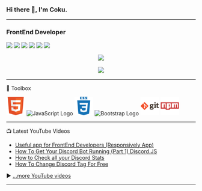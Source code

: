 ### Hi there 👋, I'm Coku.

---

### FrontEnd Developer 

  <a href="https://twitter.com/coku_mr"><img src="https://img.shields.io/badge/Twitter-1DA1F2?style=for-the-badge&logo=twitter&logoColor=white"/></a>
  <a href="https://www.linkedin.com/in/kristjan-seraj-b141b8203/"><img src="https://img.shields.io/badge/LinkedIn-0077B5?style=for-the-badge&logo=linkedin&logoColor=white"/></a>
   <a href="https://stackoverflow.com/users/15266427/mrcoku"><img src="https://img.shields.io/badge/Stack_Overflow-FE7A16?style=for-the-badge&logo=stack-overflow&logoColor=white"/></a>
  <a href="https://codepen.io/mrcoku"><img src="https://img.shields.io/badge/Codepen-000000?style=for-the-badge&logo=codepen&logoColor=white"/></a>
  <a href="https://www.youtube.com/channel/UCnPiMm-Jp4P5B2dy7SstDjA"><img src="https://img.shields.io/badge/YouTube-FF0000?style=for-the-badge&logo=youtube&logoColor=white"/></a>
   <a href="https://discord.io/remixor"><img src="https://img.shields.io/badge/Discord-7289DA?style=for-the-badge&logo=discord&logoColor=white"/></a>
 






<p align='center'>
<a href="#"><img src="https://github-readme-stats.vercel.app/api?username=MrCoku&show_icons=true&theme=algolia" width="350"/></a>
</p>



<p align='center'>
  <a href="#"><img src="https://github-readme-stats.vercel.app/api/top-langs/?username=Mrcoku&layout=compact&theme=algolia"/></a>
</p>



---

🧰 Toolbox


<img src="https://github.com/devicons/devicon/blob/master/icons/html5/html5-original.svg" alt="HTML" width="50" height="50"/> <img src="https://cdn.worldvectorlogo.com/logos/logo-javascript.svg" alt="JavaScript Logo" width="50" height="50"/> <img src="https://github.com/devicons/devicon/blob/master/icons/css3/css3-plain-wordmark.svg" alt="CSS" width="50" height="50"/> <img src="https://cdn.worldvectorlogo.com/logos/bootstrap-4.svg" alt="Bootstrap Logo" width="50" height="50"/> <img src="https://github.com/devicons/devicon/blob/master/icons/git/git-original-wordmark.svg" alt="Git" width="50" height="50"/> <img src="https://github.com/devicons/devicon/blob/master/icons/npm/npm-original-wordmark.svg" alt="npm" width="50" height="50"/> 

---

📺 Latest YouTube Videos

<!-- YOUTUBE-VIDEOS-LIST:START -->
- [Useful app for FrontEnd Developers (Responsively App)](https://youtu.be/Wnb-72o88J8)
- [How To Get Your Discord Bot Running (Part 1) Discord.JS](https://youtu.be/PegMtRqbTnA)
- [How to Check all your Discord Stats](https://youtu.be/Vd9GUJxPHDc)
- [How To Change Discord Tag For Free](https://youtu.be/LGq8dioN510)

<!-- YOUTUBE-VIDEOS-LIST:END -->


▶ [...more YouTube videos](https://www.youtube.com/channel/UCnPiMm-Jp4P5B2dy7SstDjA?sub_confirmation=1)

---






<!--
**MrCoku/MrCoku** is a ✨ _special_ ✨ repository because its `README.md` (this file) appears on your GitHub profile.

Here are some ideas to get you started:

- 🔭 I’m currently working on ...
- 🌱 I’m currently learning ...
- 👯 I’m looking to collaborate on ...
- 🤔 I’m looking for help with ...
- 💬 Ask me about ...
- 📫 How to reach me: ...
- 😄 Pronouns: ...
- ⚡ Fun fact: ...
-->



